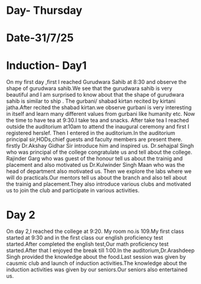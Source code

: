 # Day- Thursday
# Date-31/7/25
# Induction- Day1
On my first day ,first I reached Gurudwara Sahib at 8:30 and observe the shape of gurudwara sahib.We see that the gurudwara sahib is very beautiful and I am surprised to know about that the shape of gurudwara sahib is similar to ship .
The gurbani/ shabad kirtan recited by kirtani jatha.After recited the shabad kirtan.we observe gurbani is very interesting in itself and learn many different values from gurbani like humanity etc.
 Now the time to have tea at 9:30.I take tea and snacks.
 After take tea I reached outside the auditorium at10am to attend the inaugural ceremony and first I registered herslef.
Then I entered in the auditorium.In the auditorium principal sir,HODs,chief guests and faculty members are present there.
 firstly Dr.Akshay Gidhar Sir introduce him and inspired us.
 Dr.sehajpal Singh who was  principal of the college congratulate us and tell about the college.
 Rajinder Garg who was guest of the honour tell us about the trainig and placement and also motivated us 
 Dr.Kulwinder Singh Maan who was the head of department also motivated us.
Then we explore the labs where we will do practicals.Our mentors tell us about the branch and also tell about the trainig and placement.They also introduce various clubs and motivated us to join the club and participate in various activities.
# Day 2
On day 2,I reached the college at 9:20. My room no.is 109.My first class started at 9:30 and in the first class our english proficiency test  started.After completed the english test,Our math proficiency test started.After that I enjoyed the break till 1:00.In the auditorium,Dr.Arashdeep Singh provided the knowledge about the food.Last session was given by causmic club and launch of induction activities.The knowledge about the induction activities was given by our seniors.Our seniors also entertained us.
